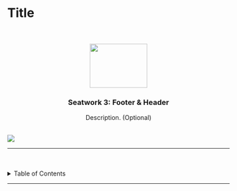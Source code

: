 # Title

<a name="readme-top"/>

<br/>

<br />
<div align="center">
  <a href="https://github.com/Armamentum/">
  <!-- Logo or Image -->
    <img src="" alt="" width="130" height="100">
  </a>

  <h3 align="center">Seatwork 3: Footer & Header</h3>
</div>
<div align="center">
  Description. (Optional)
</div>

<br />

![](https://visit-counter.vercel.app/counter.png?page=armamentum.github.io/WD-Seatwork-3/)

---

<br />
<br />

<details>
  <summary>Table of Contents</summary>
  <ol>
    <li>
      <a href="#single-layer">Single Layer </a>
    </li>
    <li>
      <a href="#multiple-layer">Multiple Layer</a>
      <ol>
        <li>
          <a href="#sublayer-1">Sub-Layer 1</a>
        </li>
        <li>
          <a href="#sublayer-2">Sub-Layer 2</a>
        </li>
      </ol>
    </li>
  </ol>
</details>

---